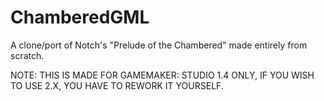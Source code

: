 # ChamberedGML
 A clone/port of Notch's "Prelude of the Chambered" made entirely from scratch.

NOTE: THIS IS MADE FOR GAMEMAKER: STUDIO 1.4 ONLY, IF YOU WISH TO USE 2.X, YOU HAVE TO REWORK IT YOURSELF.
